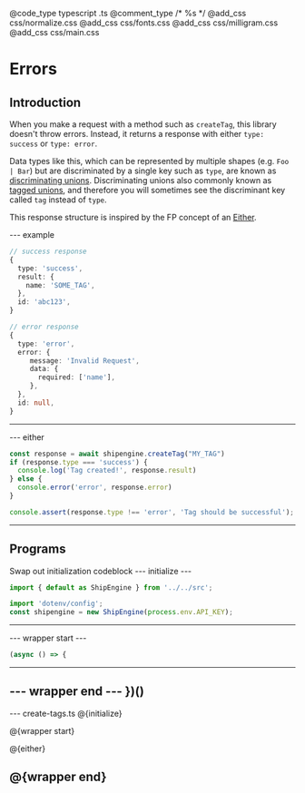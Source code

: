 @code_type typescript .ts
@comment_type /* %s */
@add_css css/normalize.css
@add_css css/fonts.css
@add_css css/milligram.css
@add_css css/main.css

# Errors

## Introduction
When you make a request with a method such as `createTag`, this library doesn't throw errors. Instead, it returns a response with either `type: success` or `type: error`.

Data types like this, which can be represented by multiple shapes (e.g. `Foo | Bar`) but are discriminated by a single key such as `type`, are known as [discriminating unions](https://www.typescriptlang.org/docs/handbook/unions-and-intersections.html#discriminating-unions). Discriminating unions also commonly known as [tagged unions](https://en.wikipedia.org/wiki/Tagged_union), and therefore you will sometimes see the discriminant key called `tag` instead of `type`.

This response structure is inspired by the FP concept of an [Either](https://gigobyte.github.io/purify/adts/Either).

--- example
```ts
// success response
{
  type: 'success',
  result: {
    name: 'SOME_TAG',
  },
  id: 'abc123',
}

// error response
{
  type: 'error',
  error: {
     message: 'Invalid Request',
     data: {
       required: ['name'],
     },
  },
  id: null,
}
```
---

--- either
```ts
const response = await shipengine.createTag("MY_TAG")
if (response.type === 'success') {
  console.log('Tag created!', response.result)
} else {
  console.error('error', response.error)
}

console.assert(response.type !== 'error', 'Tag should be successful');
```
---

## Programs

Swap out initialization codeblock
--- initialize ---
```ts
import { default as ShipEngine } from '../../src';

import 'dotenv/config';
const shipengine = new ShipEngine(process.env.API_KEY);
```
---

--- wrapper start  ---
```ts
(async () => {
```
---

--- wrapper end ---
})()
---

--- create-tags.ts
@{initialize}

@{wrapper start}

@{either}

@{wrapper end}
---

